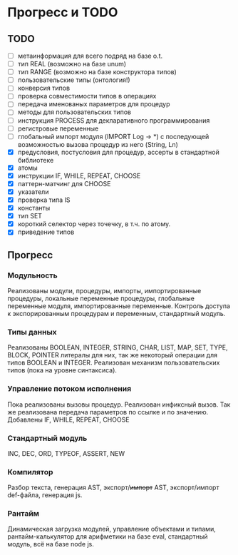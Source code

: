 # Прогресс и TODO

## TODO

* [ ] метаинформация для всего подряд на базе o.t.
* [ ] тип REAL (возможно на базе unum)
* [ ] тип RANGE (возможно на базе конструктора типов)
* [ ] пользовательские типы (онтология!)
* [ ] конверсия типов
* [ ] проверка совместимости типов в операциях
* [ ] передача именованых параметров для процедур
* [ ] методы для пользовательских типов
* [ ] инструкция PROCESS для декларативного программирования
* [ ] регистровые переменные
* [ ] глобальный импорт модуля (IMPORT Log -> *) с последующей возможностью вызова процедур из него (String, Ln)
* [x] предусловия, постусловия для процедур, ассерты в стандартной библиотеке
* [x] атомы
* [x] инструкции IF, WHILE, REPEAT, CHOOSE
* [x] паттерн-матчинг для CHOOSE
* [x] указатели
* [x] проверка типа IS
* [x] константы
* [x] тип SET
* [x] короткий селектор через точечку, в т.ч. по атому.
* [x] приведение типов

## Прогресс

### Модульность
Реализованы модули, процедуры, импорты, импортированные процедуры, локальные переменные процедуры, глобальные переменные модуля, импортированные переменные.
Контроль доступа к экспорированным процедурам и переменным, стандартный модуль.

### Типы данных
Реализованы BOOLEAN, INTEGER, STRING, CHAR, LIST, MAP, SET, TYPE, BLOCK, POINTER литералы для них, так же некоторый операции для типов BOOLEAN и INTEGER. Реализован механизм пользовательских типов (пока на уровне синтаксиса).

### Управление потоком исполнения
Пока реализованы вызовы процедур. Реализован инфиксный вызов. Так же реализована передача параметров по ссылке и по значению. Добавлены IF, WHILE, REPEAT, CHOOSE

### Стандартный модуль
INC, DEC, ORD, TYPEOF, ASSERT, NEW

### Компилятор
Разбор текста, генерация AST, экспорт/~~импорт~~ AST, экспорт/импорт def-файла, генерация js.

### Рантайм
Динамическая загрузка модулей, управление объектами и типами, рантайм-калькулятор для арифметики на базе eval, стандартный модуль, всё на базе node js.
